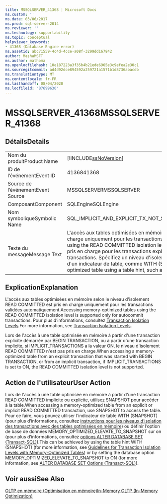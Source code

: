 ```yaml
---
title: MSSQLSERVER_41368 | Microsoft Docs
ms.custom: ''
ms.date: 03/06/2017
ms.prod: sql-server-2014
ms.reviewer: ''
ms.technology: supportability
ms.topic: conceptual
helpviewer_keywords:
- 41368 (Database Engine error)
ms.assetid: abc71559-4c4d-4cce-a08f-3299dd167842
author: MashaMSFT
ms.author: mathoma
ms.openlocfilehash: 10e187223a3f35b4b21ede6965e3c9efea2e30c1
ms.sourcegitcommit: ad4d92dce894592a259721a1571b1d8736abacdb
ms.translationtype: MT
ms.contentlocale: fr-FR
ms.lasthandoff: 08/04/2020
ms.locfileid: "87699630"
---
```

# <a name="mssqlserver_41368"></a><span data-ttu-id="817c1-102">MSSQLSERVER_41368</span><span class="sxs-lookup"><span data-stu-id="817c1-102">MSSQLSERVER_41368</span></span>
    
## <a name="details"></a><span data-ttu-id="817c1-103">Détails</span><span class="sxs-lookup"><span data-stu-id="817c1-103">Details</span></span>  
  
|||  
|-|-|  
|<span data-ttu-id="817c1-104">Nom du produit</span><span class="sxs-lookup"><span data-stu-id="817c1-104">Product Name</span></span>|[!INCLUDE[ssNoVersion](../../includes/ssnoversion-md.md)]|  
|<span data-ttu-id="817c1-105">ID de l’événement</span><span class="sxs-lookup"><span data-stu-id="817c1-105">Event ID</span></span>|<span data-ttu-id="817c1-106">41368</span><span class="sxs-lookup"><span data-stu-id="817c1-106">41368</span></span>|  
|<span data-ttu-id="817c1-107">Source de l’événement</span><span class="sxs-lookup"><span data-stu-id="817c1-107">Event Source</span></span>|<span data-ttu-id="817c1-108">MSSQLSERVER</span><span class="sxs-lookup"><span data-stu-id="817c1-108">MSSQLSERVER</span></span>|  
|<span data-ttu-id="817c1-109">Composant</span><span class="sxs-lookup"><span data-stu-id="817c1-109">Component</span></span>|<span data-ttu-id="817c1-110">SQLEngine</span><span class="sxs-lookup"><span data-stu-id="817c1-110">SQLEngine</span></span>|  
|<span data-ttu-id="817c1-111">Nom symbolique</span><span class="sxs-lookup"><span data-stu-id="817c1-111">Symbolic Name</span></span>|<span data-ttu-id="817c1-112">SQL_IMPLICIT_AND_EXPLICIT_TX_NOT_SUPPORTED</span><span class="sxs-lookup"><span data-stu-id="817c1-112">SQL_IMPLICIT_AND_EXPLICIT_TX_NOT_SUPPORTED</span></span>|  
|<span data-ttu-id="817c1-113">Texte du message</span><span class="sxs-lookup"><span data-stu-id="817c1-113">Message Text</span></span>|<span data-ttu-id="817c1-114">L'accès aux tables optimisées en mémoire selon le niveau d'isolement READ COMMITTED est pris en charge uniquement pour les transactions validées automatiquement.</span><span class="sxs-lookup"><span data-stu-id="817c1-114">Accessing memory optimized tables using the READ COMMITTED isolation level is supported only for autocommit transactions.</span></span> <span data-ttu-id="817c1-115">Cela n'est pas pris en charge pour les transactions explicites ou implicites.</span><span class="sxs-lookup"><span data-stu-id="817c1-115">It is not supported for explicit or implicit transactions.</span></span> <span data-ttu-id="817c1-116">Spécifiez un niveau d'isolement pris en charge pour la table optimisée en mémoire à l'aide d'un indicateur de table, comme WITH (SNAPSHOT).</span><span class="sxs-lookup"><span data-stu-id="817c1-116">Provide a supported isolation level for the memory optimized table using a table hint, such as WITH (SNAPSHOT).</span></span>|  
  
## <a name="explanation"></a><span data-ttu-id="817c1-117">Explication</span><span class="sxs-lookup"><span data-stu-id="817c1-117">Explanation</span></span>  
 <span data-ttu-id="817c1-118">L'accès aux tables optimisées en mémoire selon le niveau d'isolement READ COMMITTED est pris en charge uniquement pour les transactions validées automatiquement.</span><span class="sxs-lookup"><span data-stu-id="817c1-118">Accessing memory-optimized tables using the READ COMMITTED isolation level is supported only for autocommit transactions.</span></span> <span data-ttu-id="817c1-119">Pour plus d’informations, consultez [Transaction Isolation Levels](../../database-engine/transaction-isolation-levels.md).</span><span class="sxs-lookup"><span data-stu-id="817c1-119">For more information, see [Transaction Isolation Levels](../../database-engine/transaction-isolation-levels.md).</span></span>  
  
 <span data-ttu-id="817c1-120">Lors de l'accès à une table optimisée en mémoire à partir d'une transaction explicite démarrée par BEGIN TRANSACTION, ou à partir d'une transaction implicite, si IMPLICIT_TRANSACTIONS a la valeur ON, le niveau d'isolement READ COMMITTED n'est pas pris en charge.</span><span class="sxs-lookup"><span data-stu-id="817c1-120">When accessing a memory-optimized table from an explicit transaction that was started with BEGIN TRANSACTION, or from an implicit transaction, if IMPLICIT_TRANSACTIONS is set to ON, the READ COMMITTED isolation level is not supported.</span></span>  
  
## <a name="user-action"></a><span data-ttu-id="817c1-121">Action de l'utilisateur</span><span class="sxs-lookup"><span data-stu-id="817c1-121">User Action</span></span>  
 <span data-ttu-id="817c1-122">Lors de l'accès à une table optimisée en mémoire à partir d'une transaction READ COMMITTED implicite ou explicite, utilisez SNAPSHOT pour accéder à la table.</span><span class="sxs-lookup"><span data-stu-id="817c1-122">When accessing a memory-optimized table from an explicit or implicit READ COMMITTED transaction, use SNAPSHOT to access the table.</span></span> <span data-ttu-id="817c1-123">Pour ce faire, vous pouvez utiliser l’indicateur de table WITH (SNAPSHOT) (pour plus d’informations, consultez [instructions pour les niveaux d’isolation des transactions avec des tables optimisées en mémoire](../in-memory-oltp/memory-optimized-tables.md)) ou définir l’option de base de données MEMORY_OPTIMIZED_ELEVATE_TO_SNAPSHOT sur on (pour plus d’informations, consultez [options ALTER DATABASE SET &#40;Transact-SQL&#41;](/sql/t-sql/statements/alter-database-transact-sql-set-options)).</span><span class="sxs-lookup"><span data-stu-id="817c1-123">This can be achieved by using the table hint WITH (SNAPSHOT) (for more information, see [Guidelines for Transaction Isolation Levels with Memory-Optimized Tables](../in-memory-oltp/memory-optimized-tables.md)) or by setting the database option MEMORY_OPTIMIZED_ELEVATE_TO_SNAPSHOT to ON (for more information, see [ALTER DATABASE SET Options &#40;Transact-SQL&#41;](/sql/t-sql/statements/alter-database-transact-sql-set-options)).</span></span>  
  
## <a name="see-also"></a><span data-ttu-id="817c1-124">Voir aussi</span><span class="sxs-lookup"><span data-stu-id="817c1-124">See Also</span></span>  
 [<span data-ttu-id="817c1-125">OLTP en mémoire &#40;Optimisation en mémoire&#41;</span><span class="sxs-lookup"><span data-stu-id="817c1-125">In-Memory OLTP &#40;In-Memory Optimization&#41;</span></span>](../in-memory-oltp/in-memory-oltp-in-memory-optimization.md)  
  
  
